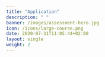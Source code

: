 ```yaml
---
title: "Application"
description: " "
banner: /images/assessment-hero.jpg
icon: /icons/large-course.png
date: 2020-07-31T11:05:44+02:00
layout: single
weight: 2
---
```

